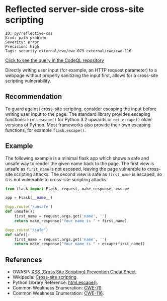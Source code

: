# Reflected server-side cross-site scripting

```
ID: py/reflective-xss
Kind: path-problem
Severity: error
Precision: high
Tags: security external/cwe/cwe-079 external/cwe/cwe-116

```
[Click to see the query in the CodeQL repository](https://github.com/github/codeql/tree/main/python/ql/src/Security/CWE-079/ReflectedXss.ql)

Directly writing user input (for example, an HTTP request parameter) to a webpage without properly sanitizing the input first, allows for a cross-site scripting vulnerability.


## Recommendation
To guard against cross-site scripting, consider escaping the input before writing user input to the page. The standard library provides escaping functions: `html.escape()` for Python 3.2 upwards or `cgi.escape()` older versions of Python. Most frameworks also provide their own escaping functions, for example `flask.escape()`.


## Example
The following example is a minimal flask app which shows a safe and unsafe way to render the given name back to the page. The first view is unsafe as `first_name` is not escaped, leaving the page vulnerable to cross-site scripting attacks. The second view is safe as `first_name` is escaped, so it is not vulnerable to cross-site scripting attacks.


```python
from flask import Flask, request, make_response, escape

app = Flask(__name__)

@app.route('/unsafe')
def unsafe():
    first_name = request.args.get('name', '')
    return make_response("Your name is " + first_name)

@app.route('/safe')
def safe():
    first_name = request.args.get('name', '')
    return make_response("Your name is " + escape(first_name))

```

## References
* OWASP: [XSS (Cross Site Scripting) Prevention Cheat Sheet](https://cheatsheetseries.owasp.org/cheatsheets/Cross_Site_Scripting_Prevention_Cheat_Sheet.html).
* Wikipedia: [Cross-site scripting](http://en.wikipedia.org/wiki/Cross-site_scripting).
* Python Library Reference: [html.escape()](https://docs.python.org/3/library/html.html#html.escape).
* Common Weakness Enumeration: [CWE-79](https://cwe.mitre.org/data/definitions/79.html).
* Common Weakness Enumeration: [CWE-116](https://cwe.mitre.org/data/definitions/116.html).
